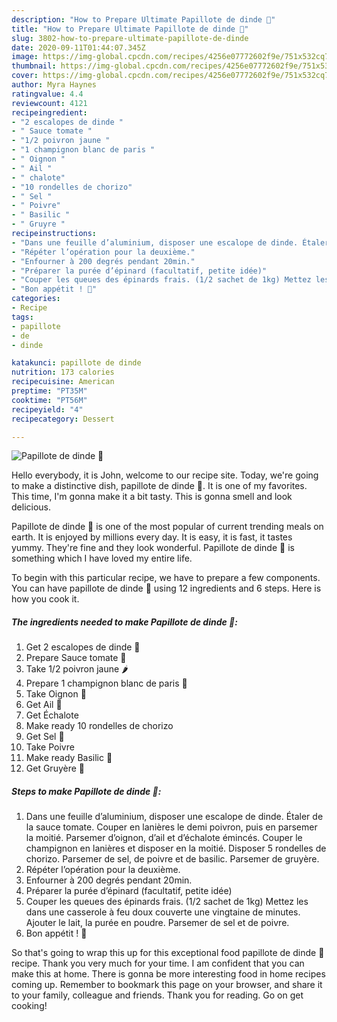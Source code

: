 ```yaml
---
description: "How to Prepare Ultimate Papillote de dinde 🦃"
title: "How to Prepare Ultimate Papillote de dinde 🦃"
slug: 3802-how-to-prepare-ultimate-papillote-de-dinde
date: 2020-09-11T01:44:07.345Z
image: https://img-global.cpcdn.com/recipes/4256e07772602f9e/751x532cq70/papillote-de-dinde-🦃-photo-principale-de-la-recette.jpg
thumbnail: https://img-global.cpcdn.com/recipes/4256e07772602f9e/751x532cq70/papillote-de-dinde-🦃-photo-principale-de-la-recette.jpg
cover: https://img-global.cpcdn.com/recipes/4256e07772602f9e/751x532cq70/papillote-de-dinde-🦃-photo-principale-de-la-recette.jpg
author: Myra Haynes
ratingvalue: 4.4
reviewcount: 4121
recipeingredient:
- "2 escalopes de dinde "
- " Sauce tomate "
- "1/2 poivron jaune "
- "1 champignon blanc de paris "
- " Oignon "
- " Ail "
- " chalote"
- "10 rondelles de chorizo"
- " Sel "
- " Poivre"
- " Basilic "
- " Gruyre "
recipeinstructions:
- "Dans une feuille d’aluminium, disposer une escalope de dinde. Étaler de la sauce tomate. Couper en lanières le demi poivron, puis en parsemer la moitié. Parsemer d’oignon, d’ail et d’échalote émincés. Couper le champignon en lanières et disposer en la moitié. Disposer 5 rondelles de chorizo. Parsemer de sel, de poivre et de basilic. Parsemer de gruyère."
- "Répéter l’opération pour la deuxième."
- "Enfourner à 200 degrés pendant 20min."
- "Préparer la purée d’épinard (facultatif, petite idée)"
- "Couper les queues des épinards frais. (1/2 sachet de 1kg) Mettez les dans une casserole à feu doux couverte une vingtaine de minutes. Ajouter le lait, la purée en poudre. Parsemer de sel et de poivre."
- "Bon appétit ! 🤤"
categories:
- Recipe
tags:
- papillote
- de
- dinde

katakunci: papillote de dinde 
nutrition: 173 calories
recipecuisine: American
preptime: "PT35M"
cooktime: "PT56M"
recipeyield: "4"
recipecategory: Dessert

---
```



![Papillote de dinde 🦃](https://img-global.cpcdn.com/recipes/4256e07772602f9e/751x532cq70/papillote-de-dinde-🦃-photo-principale-de-la-recette.jpg)

Hello everybody, it is John, welcome to our recipe site. Today, we're going to make a distinctive dish, papillote de dinde 🦃. It is one of my favorites. This time, I'm gonna make it a bit tasty. This is gonna smell and look delicious.



Papillote de dinde 🦃 is one of the most popular of current trending meals on earth. It is enjoyed by millions every day. It is easy, it is fast, it tastes yummy. They're fine and they look wonderful. Papillote de dinde 🦃 is something which I have loved my entire life.


To begin with this particular recipe, we have to prepare a few components. You can have papillote de dinde 🦃 using 12 ingredients and 6 steps. Here is how you cook it.

<!--inarticleads1-->

##### The ingredients needed to make Papillote de dinde 🦃:

1. Get 2 escalopes de dinde 🦃
1. Prepare  Sauce tomate 🥫
1. Take 1/2 poivron jaune 🌶
1. Prepare 1 champignon blanc de paris 🍄
1. Take  Oignon 🧅
1. Get  Ail 🧄
1. Get  Échalote
1. Make ready 10 rondelles de chorizo
1. Get  Sel 🧂
1. Take  Poivre
1. Make ready  Basilic 🌿
1. Get  Gruyère 🧀




<!--inarticleads2-->

##### Steps to make Papillote de dinde 🦃:

1. Dans une feuille d’aluminium, disposer une escalope de dinde. Étaler de la sauce tomate. Couper en lanières le demi poivron, puis en parsemer la moitié. Parsemer d’oignon, d’ail et d’échalote émincés. Couper le champignon en lanières et disposer en la moitié. Disposer 5 rondelles de chorizo. Parsemer de sel, de poivre et de basilic. Parsemer de gruyère.
1. Répéter l’opération pour la deuxième.
1. Enfourner à 200 degrés pendant 20min.
1. Préparer la purée d’épinard (facultatif, petite idée)
1. Couper les queues des épinards frais. (1/2 sachet de 1kg) Mettez les dans une casserole à feu doux couverte une vingtaine de minutes. Ajouter le lait, la purée en poudre. Parsemer de sel et de poivre.
1. Bon appétit ! 🤤




So that's going to wrap this up for this exceptional food papillote de dinde 🦃 recipe. Thank you very much for your time. I am confident that you can make this at home. There is gonna be more interesting food in home recipes coming up. Remember to bookmark this page on your browser, and share it to your family, colleague and friends. Thank you for reading. Go on get cooking!

